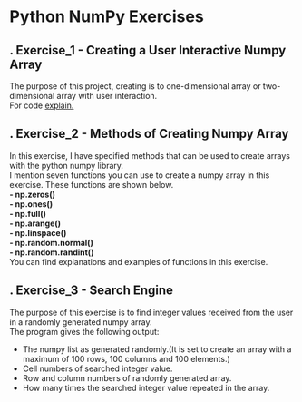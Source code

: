 # Python NumPy Exercises
## . Exercise_1 - Creating a User Interactive Numpy Array
The purpose of this project, creating is to one-dimensional array or two-dimensional array with user interaction.<br/>
For code [explain.](https://github.com/yasinbrcn/PythonNumPyExercises/blob/main/Exercise_01%20-%20Creating%20a%20User%20Interactive%20Numpy%20Array/create_numpy_array.ipynb)
## . Exercise_2 - Methods of Creating Numpy Array
In this exercise, I have specified methods that can be used to create arrays with the python numpy library.<br/>
I mention seven functions you can use to create a numpy array in this exercise. These functions are shown below.<br/>
**- np.zeros()**<br/>
**- np.ones()**<br/>
**- np.full()**<br/>
**- np.arange()**<br/>
**- np.linspace()**<br/>
**- np.random.normal()**<br/>
**- np.random.randint()**<br/>
You can find explanations and examples of functions in this exercise.
## . Exercise_3 - Search Engine
The purpose of this exercise is to find integer values received from the user in a randomly generated numpy array.<br/>
The program gives the following output:<br/>
- The numpy list as generated randomly.(It is set to create an array with a maximum of 100 rows, 100 columns and 100 elements.)
- Cell numbers of searched integer value.
- Row and column numbers of randomly generated array.
- How many times the searched integer value repeated in the array.
